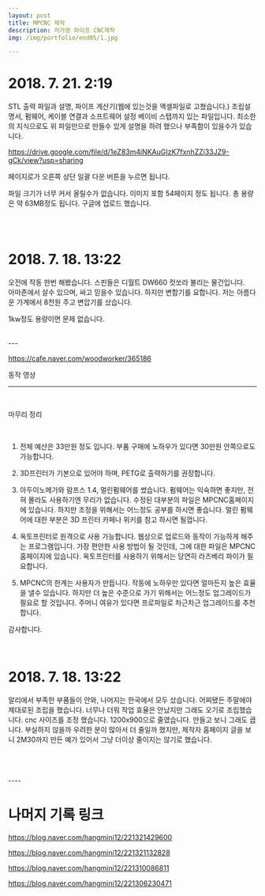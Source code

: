 ```yaml
---
layout: post
title: MPCNC 제작
description: 저가영 파이프 CNC제작
img: /img/portfolio/end05/1.jpg

---
```


 # 2018. 7. 21. 2:19


STL 출력 파일과 설명, 
파이프 계산기(웹에 있는것을 엑셀파일로 고쳤습니다.)
조립설명서, 
펌웨어, 케이블 연결과 소프트웨어 설정 
베이비 스탭까지 있는 파일입니다. 
최소한의 지식으로도 위 파일만으로 만들수 있게 설명을 하려 했으나
 부족함이 있을수가 있습니다.

https://drive.google.com/file/d/1eZ83m4iNKAuGIzK7fxnhZZi33JZ9-gCk/view?usp=sharing



페이지로가 오른쪽 상단 일괄 다운 버튼을 누르면 됩니다.

파일 크기가 너무 커서 올릴수가 없습니다. 이미지 포함 54페이지 정도 됩니다. 총 용량은 약 63MB정도 됩니다. 구글에 업로드 했습니다. 


<div class="img_row">
<img class="col two" src="{{ site.baseurl }} /img/portfolio/end05/1.jpg" alt="" title="example image"/>

		
<img class="col one" src="{{ site.baseurl }} /img/portfolio/end05/Capture.jpg" alt="" title="example image"/>

		
</div>

<br/>

# 2018. 7. 18. 13:22

오전에 작동 한번 해봤습니다. 스핀들은 디월트 DW660 컷쏘라 불리는 물건입니다.  
아마존에서 살수 있으며, 싸고 믿을수 있습니다. 하지만 변합기를 요합니다. 
저는 아름다운 가계에서 8천원 주고 변압기를 샀습니다.

 1kw정도 용량이면 문제 없습니다. 


<div class="img_row">
<img class="col one" src="{{ site.baseurl }} /img/portfolio/end05/2.jpg" alt="" title="example image"/>
<img class="col one" src="{{ site.baseurl }} /img/portfolio/end05/3.jpg" alt="" title="example image"/>
<img class="col one" src="{{ site.baseurl }} /img/portfolio/end05/4.jpg" alt="" title="example image"/>

		
</div>
   ---

 https://cafe.naver.com/woodworker/365186
<div class="col three caption">
동작 영상

   ---


<br/>


마무리 정리 

<br/>

1. 전체 예산은 33만원 정도 입니다. 부품 구매에 노하우가 있다면 30만원 안쪽으로도 가능합니다. 

2. 3D프린터가 기본으로 있어야 하며, PETG로 출력하기를 권장합니다. 

3. 아두이노메가와 람프스 1.4, 멀린펌웨어를 썼습니다. 펌웨어는 익숙하면 좋지만, 전혀 몰라도 사용하기엔 무리가 없습니다. 수정된 대부분의 파일은 MPCNC홈페이지에 있습니다. 하지만 조정을 위해서는 어느정도 공부를 하시면 좋습니다. 멀린 펌웨어에 대한 부분은 3D 프린터 카페나 위키를 참고 하시면 될껍니다. 

4. 옥토프린터로 원격으로 사용 가능합니다. 웹상으로 업로드와 동작이 가능하게 해주는 프로그램입니다. 가장 편안한 사용 방법이 될 것인데, 그에 대한 파일은 MPCNC 홈페이지에 있습니다. 옥토프린터를 사용하기 위해서는 당연히 라즈베리 파이가 필요합니다.

5. MPCNC의 한계는 사용자가 만듭니다. 작동에 노하우만 있다면 얼마든지 높은 효율을 낼수 있습니다. 하지만 더 높은 수준으로 가기 위해서는 어느정도 업그레이드가 필요로 할 것입니다. 주머니 여유가 있다면 프로파일로 차근차근 업그레이드를 추천합니다. 


감사합니다. 


<br/>


# 2018. 7. 18. 13:22
   
알리에서 부족한 부품들이 안와, 나머지는 한국에서 모두 샀습니다. 어찌됐든 주말에야 제대로된 조립을 했습니다. 너무나 더워 작업 효율은 안났지만 그래도 오기로 조립했습니다. cnc 사이즈를 조정 했습니다. 1200x900으로 줄였습니다. 만들고 보니 그래도 큽니다. 부실하지 않을까 우려한 분이 많아서 더 줄일까 했지만, 제작자 홈페이지 글을 보니 2M30까지 만든 예가 있어서 그냥 더이상 줄이지는 않기로 했습니다. 

</div>
 
<div class="img_row">
<img class="col one" src="{{ site.baseurl }} /img/portfolio/end05/5.jpg" alt="" title="example image"/>
<img class="col one" src="{{ site.baseurl }} /img/portfolio/end05/6.jpg" alt="" title="example image"/>
<img class="col one" src="{{ site.baseurl }} /img/portfolio/end05/9.jpg" alt="" title="example image"/>


</div>
 
<div class="img_row">
<img class="col one" src="{{ site.baseurl }} /img/portfolio/end05/10.jpg" alt="" title="example image"/>
<img class="col one" src="{{ site.baseurl }} /img/portfolio/end05/11.png" alt="" title="example image"/>
<img class="col one" src="{{ site.baseurl }} /img/portfolio/end05/12.jpg" alt="" title="example image"/>


</div>
 
<div class="img_row">
<img class="col one" src="{{ site.baseurl }} /img/portfolio/end05/13.jpg" alt="" title="example image"/>
<img class="col one" src="{{ site.baseurl }} /img/portfolio/end05/14.jpg" alt="" title="example image"/>
<img class="col one" src="{{ site.baseurl }} /img/portfolio/end05/15.jpg" alt="" title="example image"/>

</div>
----
<br/>

# 나머지 기록 링크 

https://blog.naver.com/hangmini12/221321429600

https://blog.naver.com/hangmini12/221321132828

https://blog.naver.com/hangmini12/221310086811

https://blog.naver.com/hangmini12/221306230471